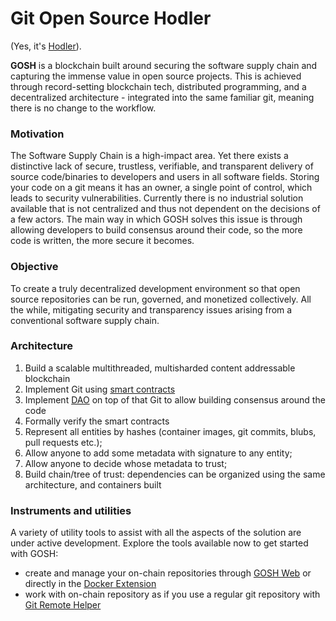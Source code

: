 # Git Open Source Hodler

(Yes, it's [Hodler](https://en.wiktionary.org/wiki/hodl)).

**GOSH** is a blockchain built around securing the software supply chain and capturing the immense value in open source projects. This is achieved through record-setting blockchain tech, distributed programming, and a decentralized architecture - integrated into the same familiar git, meaning there is no change to the workflow.

### Motivation

The Software Supply Chain is a high-impact area. Yet there exists a distinctive lack of secure, trustless, verifiable, and transparent delivery of source code/binaries to developers and users in all software fields. Storing your code on a git means it has an owner, a single point of control, which leads to security vulnerabilities. Currently there is no industrial solution available that is not centralized and thus not dependent on the decisions of a few actors. The main way in which GOSH solves this issue is through allowing developers to build consensus around their code, so the more code is written, the more secure it becomes.

### Objective

To create a truly decentralized development environment so that open source repositories can be run, governed, and monetized collectively. All the while, mitigating security and transparency issues arising from a conventional software supply chain.

### Architecture

1. Build a scalable multithreaded, multisharded content addressable blockchain
2. Implement Git using [smart contracts](on-chain-architecture/gosh-smart-contracts.md)
3. Implement [DAO](on-chain-architecture/organizations-gosh-dao-and-smv.md) on top of that Git to allow building consensus around the code
4. Formally verify the smart contracts
5. Represent all entities by hashes (container images, git commits, blubs, pull requests etc.);
6. Allow anyone to add some metadata with signature to any entity;
7. Allow anyone to decide whose metadata to trust;
8. Build chain/tree of trust: dependencies can be organized using the same architecture, and containers built

### Instruments and utilities

A variety of utility tools to assist with all the aspects of the solution are under active development. Explore the tools available now to get started with GOSH:

* create and manage your on-chain repositories through [GOSH Web](working-with-gosh/gosh-web.md) or directly in the [Docker Extension](working-with-gosh/docker-extension.md)
* work with on-chain repository as if you use a regular git repository with [Git Remote Helper](working-with-gosh/git-remote-helper.md)
<!-- * [build and sign](working-with-gosh/build-and-sign-images.md) images straight from GOSH -->
<!-- * [verify images](working-with-gosh/verify-images-in-docker-extension.md) -->
